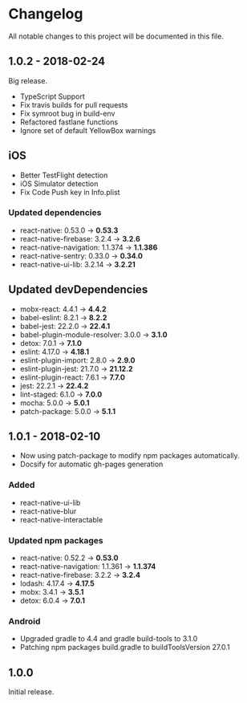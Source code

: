 # Changelog
All notable changes to this project will be documented in this file.

## 1.0.2 - 2018-02-24

Big release.

- TypeScript Support
- Fix travis builds for pull requests
- Fix symroot bug in build-env
- Refactored fastlane functions
- Ignore set of default YellowBox warnings

## iOS
- Better TestFlight detection
- iOS Simulator detection
- Fix Code Push key in Info.plist

### Updated dependencies
- react-native: 0.53.0 → **0.53.3**
- react-native-firebase: 3.2.4 → **3.2.6**
- react-native-navigation: 1.1.374 → **1.1.386**
- react-native-sentry: 0.33.0 → **0.34.0**
- react-native-ui-lib: 3.2.14 → **3.2.21**

## Updated devDependencies
- mobx-react: 4.4.1 → **4.4.2**
- babel-eslint: 8.2.1 → **8.2.2**
- babel-jest: 22.2.0 → **22.4.1**
- babel-plugin-module-resolver: 3.0.0 → **3.1.0**
- detox: 7.0.1 → **7.1.0**
- eslint: 4.17.0 → **4.18.1**
- eslint-plugin-import: 2.8.0 → **2.9.0**
- eslint-plugin-jest: 21.7.0 → **21.12.2**
- eslint-plugin-react: 7.6.1 → **7.7.0**
- jest: 22.2.1 → **22.4.2**
- lint-staged: 6.1.0 → **7.0.0**
- mocha: 5.0.0 → **5.0.1**
- patch-package: 5.0.0 → **5.1.1**

## 1.0.1 - 2018-02-10
- Now using patch-package to modify npm packages automatically.
- Docsify for automatic gh-pages generation

### Added
- react-native-ui-lib
- react-native-blur
- react-native-interactable

### Updated npm packages
- react-native: 0.52.2 → **0.53.0**
- react-native-navigation: 1.1.361 → **1.1.374**
- react-native-firebase: 3.2.2 → **3.2.4**
- lodash: 4.17.4 → **4.17.5**
- mobx: 3.4.1 → **3.5.1**
- detox: 6.0.4 → **7.0.1**

### Android
- Upgraded gradle to 4.4 and gradle build-tools to 3.1.0
- Patching npm packages build.gradle to buildToolsVersion 27.0.1

## 1.0.0

Initial release.
